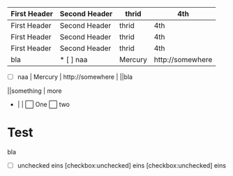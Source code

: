 First Header | Second Header | thrid | 4th
------------ | ------------- | ------------- | -------------
First Header | Second Header | thrid | 4th
First Header | Second Header | thrid | 4th
First Header | Second Header | thrid | 4th
bla | * [ ] naa | Mercury | http://somewhere 

* [ ] naa | Mercury | http://somewhere | 
||bla

||something | more
- | | :white_large_square: One
    :white_large_square: two
    
    
# Test

bla

 * [ ] unchecked  eins
  [checkbox:unchecked] eins
  [checkbox:unchecked] eins
    
